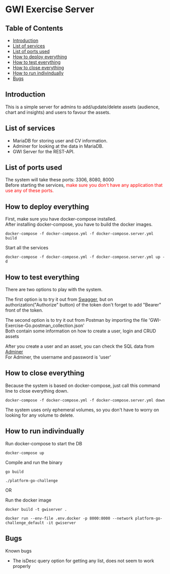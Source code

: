 # GWI Exercise Server

## Table of Contents
- [Introduction](#introduction)
- [List of services](#list-of-services)
- [List of ports used](#list-of-ports-used)
- [How to deploy everything](#how-to-deploy-everything)
- [How to test everything](#how-to-test-everything)
- [How to close everything](#how-to-close-everything)
- [How to run indivindually](#how-to-run-indivindually)
- [Bugs](#bugs)


## Introduction
This is a simple server for admins to add/update/delete assets (audience, chart and insights) and users to favour the assets.

## List of services
- MariaDB for storing user and CV information.
- Adminer for looking at the data in MariaDB.
- GWI Server for the REST-API.

## List of ports used

The system will take these ports: 3306, 8080, 8000 </br>
Before starting the services, <span style="color:red">make sure you don't have any application that use any of these ports.</span>

## How to deploy everything
First, make sure you have docker-compose installed. </br>
After installing docker-compose, you have to build the docker images.
```shell
docker-compose -f docker-compose.yml -f docker-compose.server.yml build
```
Start all the services
```shell
docker-compose -f docker-compose.yml -f docker-compose.server.yml up -d
```

## How to test everything
There are two options to play with the system.</br>

The first option is to try it out from [Swagger](http://localhost:8000/swagger/index.html), but on authorization("Authorize" button) of the token don't forget to add "Bearer" front of the token.</br>

The second option is to try it out from Postman by importing the file 'GWI-Exercise-Go.postman_collection.json'</br>
Both contain some information on how to create a user, login and CRUD assets </br>

After you create a user and an asset, you can check the SQL data from [Adminer](http://localhost:8080/)</br>
For Adminer, the username and password is 'user'</br>

## How to close everything
Because the system is based on docker-compose, just call this command line to close everything down.
```shell
docker-compose -f docker-compose.yml -f docker-compose.server.yml down
```
The system uses only ephemeral volumes, so you don't have to worry on looking for any volume to delete.


## How to run indivindually
Run docker-compose to start the DB
```shell
docker-compose up
```

Compile and run the binary
```shell
go build

./platform-go-challenge
```
OR

Run the docker image
```shell
docker build -t gwiserver .

docker run --env-file .env.docker -p 8000:8000 --network platform-go-challenge_default -it gwiserver
```

## Bugs
Known bugs
- The isDesc query option for getting any list, does not seem to work properly